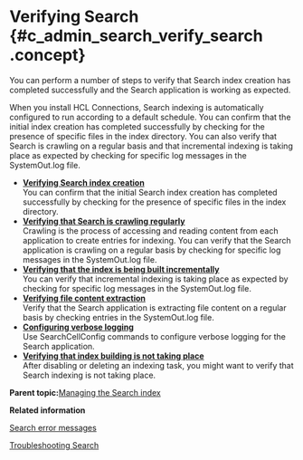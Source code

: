 # Verifying Search {#c_admin_search_verify_search .concept}

You can perform a number of steps to verify that Search index creation has completed successfully and the Search application is working as expected.

When you install HCL Connections, Search indexing is automatically configured to run according to a default schedule. You can confirm that the initial index creation has completed successfully by checking for the presence of specific files in the index directory. You can also verify that Search is crawling on a regular basis and that incremental indexing is taking place as expected by checking for specific log messages in the SystemOut.log file.

-   **[Verifying Search index creation](../admin/t_admin_search_verify_index_creation.md)**  
You can confirm that the initial Search index creation has completed successfully by checking for the presence of specific files in the index directory.
-   **[Verifying that Search is crawling regularly](../admin/t_admin_search_verify_index_crawling.md)**  
Crawling is the process of accessing and reading content from each application to create entries for indexing. You can verify that the Search application is crawling on a regular basis by checking for specific log messages in the SystemOut.log file.
-   **[Verifying that the index is being built incrementally](../admin/t_admin_search_verify_incremental_index.md)**  
You can verify that incremental indexing is taking place as expected by checking for specific log messages in the SystemOut.log file.
-   **[Verifying file content extraction](../admin/t_admin_search_verify_file_content_extraction.md)**  
Verify that the Search application is extracting file content on a regular basis by checking entries in the SystemOut.log file.
-   **[Configuring verbose logging](../admin/t_admin_search_enable_verbose_logging.md)**  
Use SearchCellConfig commands to configure verbose logging for the Search application.
-   **[Verifying that index building is not taking place](../admin/t_admin_search_verify_no_index_building.md)**  
After disabling or deleting an indexing task, you might want to verify that Search indexing is not taking place.

**Parent topic:**[Managing the Search index](../admin/c_admin_search_manage_index.md)

**Related information**  


[Search error messages](../troubleshoot/r_error_codes_search.md)

[Troubleshooting Search](../troubleshoot/c_ts_search.md)

